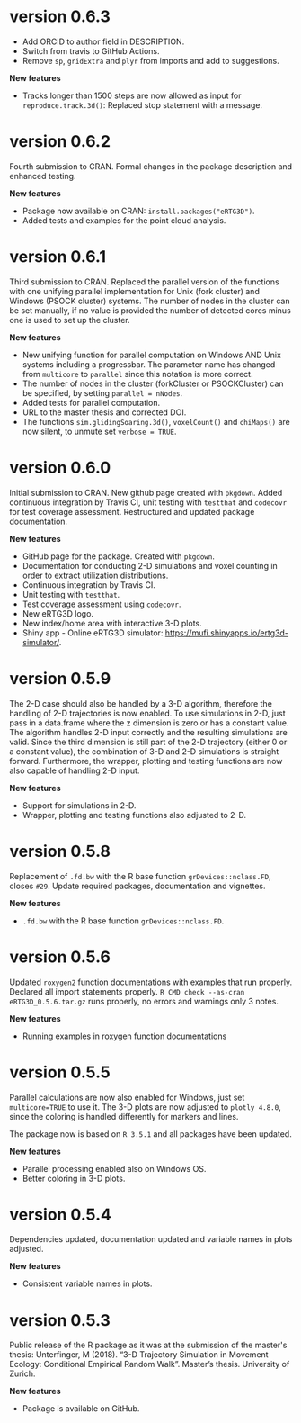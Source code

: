 # version 0.6.3

* Add ORCID to author field in DESCRIPTION.
* Switch from travis to GitHub Actions.
* Remove `sp`, `gridExtra` and `plyr` from imports and add to suggestions.

**New features**
* Tracks longer than 1500 steps are now allowed as input for `reproduce.track.3d()`: Replaced stop statement with a message.

# version 0.6.2
Fourth submission to CRAN. Formal changes in the package description and enhanced testing.

**New features**

* Package now available on CRAN: `install.packages("eRTG3D")`.
* Added tests and examples for the point cloud analysis.

# version 0.6.1
Third submission to CRAN. Replaced the parallel version of the functions with one unifying parallel implementation for Unix (fork cluster) and Windows (PSOCK cluster) systems. The number of nodes in the cluster can be set manually, if no value is provided the number of detected cores minus one is used to set up the cluster.

**New features**

* New unifying function for parallel computation on Windows AND Unix systems including a progressbar. The parameter name has changed from `multicore` to `parallel` since this notation is more correct.
* The number of nodes in the cluster (forkCluster or PSOCKCluster) can be specified, by setting `parallel = nNodes`.
* Added tests for parallel computation.
* URL to the master thesis and corrected DOI.
* The functions `sim.glidingSoaring.3d()`, `voxelCount()` and `chiMaps()` are now silent, to unmute set `verbose = TRUE`.

# version 0.6.0
Initial submission to CRAN. New github page created with `pkgdown`.
Added continuous integration by Travis CI, unit testing with `testthat` and `codecovr` for test coverage assessment. Restructured and updated package documentation. 

**New features**

* GitHub page for the package. Created with `pkgdown`.
* Documentation for conducting 2-D simulations and voxel counting in order to extract utilization distributions.
* Continuous integration by Travis CI.
* Unit testing with `testthat`.
* Test coverage assessment using `codecovr`.
* New eRTG3D logo.
* New index/home area with interactive 3-D plots.
* Shiny app - Online eRTG3D simulator: https://mufi.shinyapps.io/ertg3d-simulator/.

# version 0.5.9
The 2-D case should also be handled by a 3-D algorithm, therefore the handling of 2-D trajectories is now enabled. To use simulations in 2-D, just pass in a data.frame where the z dimension is zero or has a constant value. The algorithm handles 2-D input correctly and the resulting simulations are valid. Since the third dimension is still part of the 2-D trajectory (either 0 or a constant value), the combination of 3-D and 2-D simulations is straight forward. Furthermore, the wrapper, plotting and testing functions are now also capable of handling 2-D input.

**New features**

* Support for simulations in 2-D.
* Wrapper, plotting and testing functions also adjusted to 2-D.

# version 0.5.8
Replacement of `.fd.bw` with the R base function `grDevices::nclass.FD`, closes `#29`.
Update required packages, documentation and vignettes.

**New features**

* `.fd.bw` with the R base function `grDevices::nclass.FD`.

# version 0.5.6
Updated `roxygen2` function documentations with examples that run properly. Declared all import statements properly. `R CMD check --as-cran eRTG3D_0.5.6.tar.gz` runs properly, no errors and warnings only 3 notes.

**New features**

* Running examples in roxygen function documentations

# version 0.5.5
Parallel calculations are now also enabled for Windows, just set `multicore=TRUE` to use it. The 3-D plots are now adjusted to `plotly 4.8.0`, since the coloring is handled differently for markers and lines.

The package now is based on `R 3.5.1` and all packages have been updated.

**New features**

* Parallel processing enabled also on Windows OS.
* Better coloring in 3-D plots.

# version 0.5.4
Dependencies updated, documentation updated and variable names in plots adjusted.

**New features**

* Consistent variable names in plots.

# version 0.5.3
Public release of the R package as it was at the submission of the master's thesis:
Unterfinger, M (2018). “3-D Trajectory Simulation in Movement Ecology: Conditional Empirical Random Walk”. Master’s thesis. University of Zurich.

**New features**

* Package is available on GitHub.
